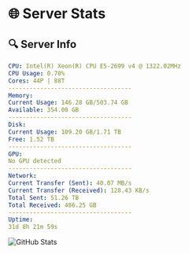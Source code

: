 # 🌐 Server Stats
## 🔍 Server Info
```yaml
CPU: Intel(R) Xeon(R) CPU E5-2699 v4 @ 1322.02MHz
CPU Usage: 0.70%
Cores: 44P | 88T
-----------------------------------
Memory:
Current Usage: 146.28 GB/503.74 GB
Available: 354.00 GB
-----------------------------------
Disk:
Current Usage: 109.20 GB/1.71 TB
Free: 1.52 TB
-----------------------------------
GPU:
No GPU detected
-----------------------------------
Network:
Current Transfer (Sent): 40.07 MB/s
Current Transfer (Received): 128.43 KB/s
Total Sent: 51.26 TB
Total Received: 486.25 GB
-----------------------------------
Uptime:
31d 8h 21m 59s
```
![GitHub Stats](https://img.shields.io/badge/Updated-2025-04-08_05:44:48-blue)